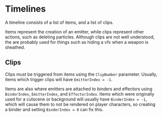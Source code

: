 # Timelines

A timeline consists of a list of items, and a list of clips.

Items represent the creation of an emitter, while clips represent other actions, such as deleting particles. Although clips are not well understood, the are probably used for things such as hiding a vfx when a weapon is sheathed.

## Clips

Clips must be triggered from items using the `ClipNumber` parameter. Usually, items which trigger clips will have `EmitterIndex = -1`.

Items are also where emitters are attached to binders and effectors using `BinderIndex`, `EmitterIndex`, and `EffectorIndex`. Items which were originally used for a cutscene or background will usually have `BinderIndex = -1`, which will cause them to not be rendered on player characters, so creating a binder and setting `BinderIndex = 0` can fix this.
